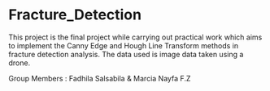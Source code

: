 # Fracture_Detection
This project is the final project while carrying out practical work which aims to implement the Canny Edge and Hough Line Transform methods in fracture detection analysis. The data used is image data taken using a drone.

Group Members : Fadhila Salsabila & Marcia Nayfa F.Z
